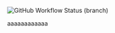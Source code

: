 ![GitHub Workflow Status (branch)](https://img.shields.io/github/actions/workflow/status/DHarris0n/sem/main.yml?branch=master)

aaaaaaaaaaaa
